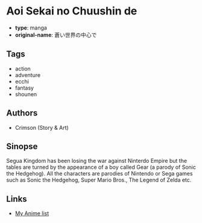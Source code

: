 # Aoi Sekai no Chuushin de

-   **type**: manga
-   **original-name**: 蒼い世界の中心で

## Tags

-   action
-   adventure
-   ecchi
-   fantasy
-   shounen

## Authors

-   Crimson (Story & Art)

## Sinopse

Segua Kingdom has been losing the war against Ninterdo Empire but the tables are turned by the appearance of a boy called Gear (a parody of Sonic the Hedgehog). All the characters are parodies of Nintendo or Sega games such as Sonic the Hedgehog, Super Mario Bros., The Legend of Zelda etc.

## Links

-   [My Anime list](https://myanimelist.net/manga/35903/Aoi_Sekai_no_Chuushin_de)
